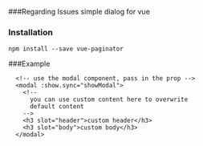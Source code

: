 ###Regarding Issues
simple dialog for vue

### Installation  
```
npm install --save vue-paginator
```

###Example
```
  <!-- use the modal component, pass in the prop -->
  <modal :show.sync="showModal">
    <!--
      you can use custom content here to overwrite
      default content
    -->
    <h3 slot="header">custom header</h3>
    <h3 slot="body">custom body</h3>
  </modal>
  ```
